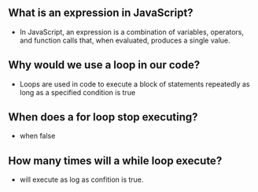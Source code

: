 ## What is an expression in JavaScript?

* In JavaScript, an expression is a combination of variables, operators, and function calls that, when evaluated, produces a single value.



## Why would we use a loop in our code?

* Loops are used in code to execute a block of statements repeatedly as long as a specified condition is true



## When does a for loop stop executing?

* when false



## How many times will a while loop execute?

* will execute as log as confition is true.
